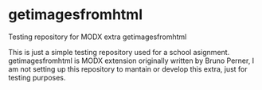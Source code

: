 # getimagesfromhtml
Testing repository for MODX extra getimagesfromhtml

This is just a simple testing repository used for a school asignment. getimagesfromhtml is MODX extension originally written by Bruno Perner, I am not setting up this repository to mantain or develop this extra, just for testing purposes.
